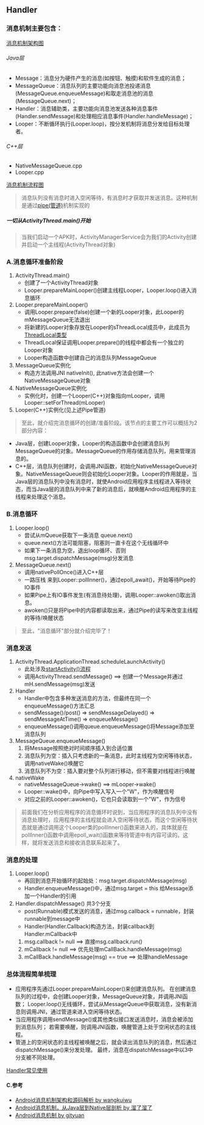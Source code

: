 ## Handler
### 消息机制主要包含：
[消息机制架构图](..\img\AndroidMessageFramework.jpg)
###### Java层
* Message：消息分为硬件产生的消息(如按钮、触摸)和软件生成的消息；
* MessageQueue：消息队列的主要功能向消息池投递消息(MessageQueue.enqueueMessage)和取走消息池的消息(MessageQueue.next)；
* Handler：消息辅助类，主要功能向消息池发送各种消息事件(Handler.sendMessage)和处理相应消息事件(Handler.handleMessage)；
* Looper：不断循环执行(Looper.loop)，按分发机制将消息分发给目标处理者。
###### C++层
* NativeMessageQueue.cpp
* Looper.cpp

[消息机制流程图](..\img\AndroidMessageFlow.jpg)
>消息队列没有消息时进入空闲等待，有消息时才获取并发送消息。这种机制是通过[pipe(管道)](../../IPC/Pipe.md)机制实现的
##### 一切从ActivityThread.main()开始
>当我们启动一个APK时，ActivityManagerService会为我们的Activity创建并启动一个主线程(ActivityThread对象)


### A.消息循环准备阶段
1. ActivityThread.main()
    * 创建了一个ActivityThread对象
    * Looper.prepareMainLooper()创建主线程Looper，Looper.loop()进入消息循环
2. Looper.prepareMainLooper()
    * 调用Looper.prepare(false)创建一个新的Looper对象，此Looper的mMessageQueue无法退出
    * 将新建的Looper对象存放在Looper的sThreadLocal成员中，此成员为[ThreadLocal类型](../../../../../ProgrammingLanguage/Java/Concurrency/ThreadLocal.md)
    * ThreadLocal保证调用Looper.prepare()的线程中都会有一个独立的Looper对象
    * Looper构造函数中创建自己的消息队列MessageQueue
3. MessageQueue实例化
    * 构造方法调用JNI nativeInit(), 此native方法会创建一个NativeMessageQueue对象
4. NativeMessageQueue实例化
    * 实例化时，创建一个Looper(C++)对象指向mLooper，调用Looper::setForThread(mLooper)
5. Looper(C++)实例化(见上述Pipe管道)
>至此，就介绍完消息循环的创建/准备阶段。该节点的主要工作可以概括为2部分内容：
* Java层，创建Looper对象，Looper的构造函数中会创建消息队列MessageQueue的对象。MessageQueue的作用存储消息队列，用来管理消息的。
* C++层，消息队列创建时，会调用JNI函数，初始化NativeMessageQueue对象。NativeMessageQueue则会初始化Looper对象。Looper的作用就是，当Java层的消息队列中没有消息时，就使Android应用程序主线程进入等待状态，而当Java层的消息队列中来了新的消息后，就唤醒Android应用程序的主线程来处理这个消息。
### B.消息循环
1. Looper.loop()
    * 尝试从mQueue获取下一条消息 queue.next()
    * queue.next()方法可能阻塞，阻塞则一直卡在这个无线循环中
    * 如果下一条消息为空，退出loop循环、否则msg.target.dispatchMessage(msg)分发消息
2. MessageQueue.next()
    * 调用nativePollOnce()进入C++层
    * 一路压栈 来到Looper::pollInner()，通过epoll_await()，开始等待Pipe的IO事件
    * 如果Pipe上有IO事件发生(有消息待处理)，调用Looper::awoken()取出消息。
    * awoken()只是将Pipe中的内容都读取出来，通过Pipe的读写来改变主线程的等待/唤醒状态
>至此，"消息循环"部分就介绍完毕了！
### 消息发送
1. ActivityThread.ApplicationThread.scheduleLaunchActivity()
    * 此处涉及[startActivity()流程](../Launcher/startActivity.md)
    * 调用ActivityThread.sendMessage() ==> 创建一个Message并通过mH.sendMessage(msg)发送
2. Handler
    * Handler中包含多种发送消息的方法，但最终在同一个enqueueMessage()方法汇总
    * sendMessage()/post() => sendMessageDelayed() => sendMessageAtTime() => enqueueMessage()
    * enqueueMessage()调用queue.enqueueMessage()将Message添加至消息队列
3. MessageQueue.enqueueMessage()
    1. 将Message按照绝对时间顺序插入到合适位置
    2. 消息队列为空：插入只考虑新的一条消息，此时主线程为空闲等待状态，调用nativeWake()唤醒它
    3. 消息队列不为空：插入要对整个队列进行移动，但不需要对线程进行唤醒
4. nativeWake
    * nativeMessageQueue->wake() ==> mLooper->wake()
    * Looper::wake()中，向Pipe中写入写入一个"W"，作为唤醒信号
    * 对应之前的Looper::awoken()，它也只会读取到一个"W"，作为信号
>前面我们在分析应用程序的消息循环时说到，当应用程序的消息队列中没有消息处理时，应用程序的主线程就会进入空闲等待状态，而这个空闲等待状态就是通过调用这个Looper类的pollInner()函数来进入的，具体就是在pollInner()函数中调用epoll_wait()函数来等待管道中有内容可读的。这样，就将发送消息和接收消息联系起来了。
### 消息的处理
1. Looper.loop()
    * 再回到消息开始循环的起始处：msg.target.dispatchMessage(msg)
    * Handler.enqueueMessage()中，通过msg.target = this 给Message添加一个Handler的引用
2. Handler.dispatchMessage() 共3个分支
    * post(Runnable)模式发送的消息，通过msg.callback = runnable，封装runnable到message中
    * Handler(Handler.Callback)构造方法，封装callback到Handler.mCallback中
    1. msg.callback != null ==> 直接msg.callback.run()
    2. mCallback != null ==> 优先处理mCallBack.handleMessage(msg)
    3. mCallBack.handleMessage(msg) == true  ==> 处理handleMessage
### 总体流程简单梳理
* 应用程序先通过Looper.prepareMainLooper()来创建消息队列。
在创建消息队列的过程中，会创建Looper对象，MessageQueue对象，并调用JNI函数；
Looper.loop()无线循环，尝试从MessageQueue中获取消息，没有新消息则调用JNI，通过管道来进入空闲等待状态。
* 当应用程序调用sendMessage()或其他类似接口发送消息时，消息会被添加到消息队列；
若需要唤醒，则调用JNI函数，唤醒管道上处于空闲状态的主线程。
* 管道上的空闲状态的主线程被唤醒之后，就会读出消息队列的消息，然后通过dispatchMessage()来分发处理。
最终，消息在dispatchMessage中以3中分支被不同处理。

[Handler常见使用](HandlerSample.md)

#### C.参考
* [Android消息机制架构和源码解析 by wangkuiwu](http://wangkuiwu.github.io/2014/08/26/MessageQueue/)
* [Android消息机制，从Java层到Native层剖析 by 溜了溜了](https://zhuanlan.zhihu.com/p/29929031)
* [Android消息机制 by gityuan](http://gityuan.com/2015/12/26/handler-message-framework/)